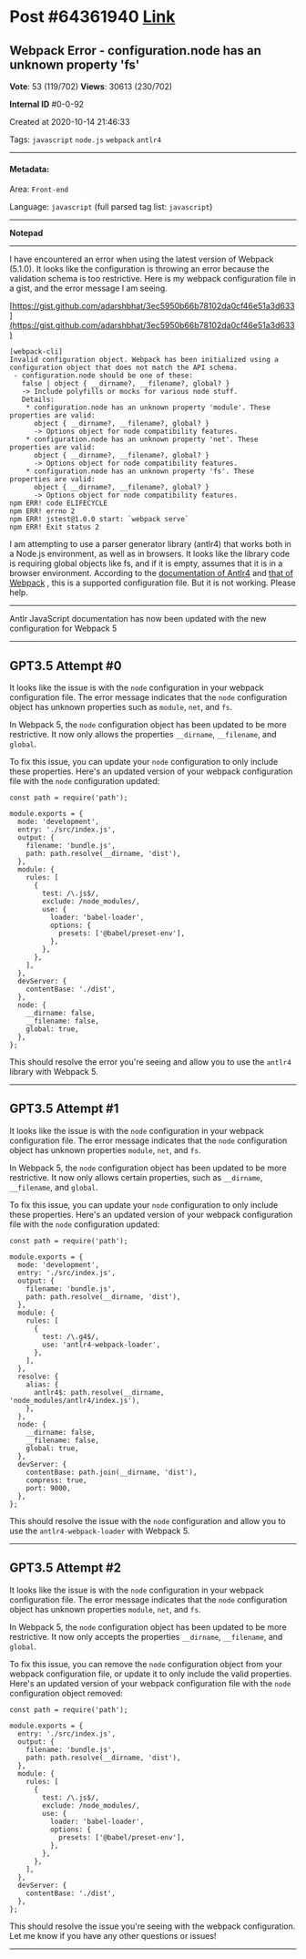 
# Post \#64361940 [Link](https://stackoverflow.com/questions/64361940/)

## Webpack Error - configuration.node has an unknown property 'fs'

**Vote**: 53 (119/702) **Views**: 30613 (230/702) 

**Internal ID** \#0-0-92

Created at 2020-10-14 21:46:33

Tags: `javascript` `node.js` `webpack` `antlr4`

----------

#### Metadata:

Area: `Front-end`

Language: `javascript` (full parsed tag list: `javascript`)

----------

**Notepad**


----------

I have encountered an error when using the latest version of Webpack (5.1.0). It looks like the configuration is throwing an error because the validation schema is too restrictive. Here is my webpack configuration file in a gist, and the error message I am seeing.

[https://gist.github.com/adarshbhat/3ec5950b66b78102da0cf46e51a3d633](https://gist.github.com/adarshbhat/3ec5950b66b78102da0cf46e51a3d633)

```
[webpack-cli] 
Invalid configuration object. Webpack has been initialized using a configuration object that does not match the API schema.
 - configuration.node should be one of these:
   false | object { __dirname?, __filename?, global? }
   -> Include polyfills or mocks for various node stuff.
   Details:
    * configuration.node has an unknown property 'module'. These properties are valid:
      object { __dirname?, __filename?, global? }
      -> Options object for node compatibility features.
    * configuration.node has an unknown property 'net'. These properties are valid:
      object { __dirname?, __filename?, global? }
      -> Options object for node compatibility features.
    * configuration.node has an unknown property 'fs'. These properties are valid:
      object { __dirname?, __filename?, global? }
      -> Options object for node compatibility features.
npm ERR! code ELIFECYCLE
npm ERR! errno 2
npm ERR! jstest@1.0.0 start: `webpack serve`
npm ERR! Exit status 2
```

I am attempting to use a parser generator library (antlr4) that works both in a Node.js environment, as well as in browsers. It looks like the library code is requiring global objects like fs, and if it is empty, assumes that it is in a browser environment. According to the [documentation of Antlr4](https://github.com/antlr/antlr4/blob/master/doc/javascript-target.md) and [that of Webpack](https://webpack.js.org/configuration/node/) , this is a supported configuration file. But it is not working. Please help.

- - - - 

Antlr JavaScript documentation has now been updated with the new configuration for Webpack 5


----------
        
## GPT3.5 Attempt \#0

It looks like the issue is with the `node` configuration in your webpack configuration file. The error message indicates that the `node` configuration object has unknown properties such as `module`, `net`, and `fs`. 

In Webpack 5, the `node` configuration object has been updated to be more restrictive. It now only allows the properties `__dirname`, `__filename`, and `global`. 

To fix this issue, you can update your `node` configuration to only include these properties. Here's an updated version of your webpack configuration file with the `node` configuration updated:

```
const path = require('path');

module.exports = {
  mode: 'development',
  entry: './src/index.js',
  output: {
    filename: 'bundle.js',
    path: path.resolve(__dirname, 'dist'),
  },
  module: {
    rules: [
      {
        test: /\.js$/,
        exclude: /node_modules/,
        use: {
          loader: 'babel-loader',
          options: {
            presets: ['@babel/preset-env'],
          },
        },
      },
    ],
  },
  devServer: {
    contentBase: './dist',
  },
  node: {
    __dirname: false,
    __filename: false,
    global: true,
  },
};
```

This should resolve the error you're seeing and allow you to use the `antlr4` library with Webpack 5.

--------

## GPT3.5 Attempt \#1

It looks like the issue is with the `node` configuration in your webpack configuration file. The error message indicates that the `node` configuration object has unknown properties `module`, `net`, and `fs`. 

In Webpack 5, the `node` configuration object has been updated to be more restrictive. It now only allows certain properties, such as `__dirname`, `__filename`, and `global`. 

To fix this issue, you can update your `node` configuration to only include these properties. Here's an updated version of your webpack configuration file with the `node` configuration updated:

```
const path = require('path');

module.exports = {
  mode: 'development',
  entry: './src/index.js',
  output: {
    filename: 'bundle.js',
    path: path.resolve(__dirname, 'dist'),
  },
  module: {
    rules: [
      {
        test: /\.g4$/,
        use: 'antlr4-webpack-loader',
      },
    ],
  },
  resolve: {
    alias: {
      antlr4$: path.resolve(__dirname, 'node_modules/antlr4/index.js'),
    },
  },
  node: {
    __dirname: false,
    __filename: false,
    global: true,
  },
  devServer: {
    contentBase: path.join(__dirname, 'dist'),
    compress: true,
    port: 9000,
  },
};
```

This should resolve the issue with the `node` configuration and allow you to use the `antlr4-webpack-loader` with Webpack 5.

--------

## GPT3.5 Attempt \#2

It looks like the issue is with the `node` configuration in your webpack configuration file. The error message indicates that the `node` configuration object has unknown properties `module`, `net`, and `fs`. 

In Webpack 5, the `node` configuration object has been updated to be more restrictive. It now only accepts the properties `__dirname`, `__filename`, and `global`. 

To fix this issue, you can remove the `node` configuration object from your webpack configuration file, or update it to only include the valid properties. Here's an updated version of your webpack configuration file with the `node` configuration object removed:

```
const path = require('path');

module.exports = {
  entry: './src/index.js',
  output: {
    filename: 'bundle.js',
    path: path.resolve(__dirname, 'dist'),
  },
  module: {
    rules: [
      {
        test: /\.js$/,
        exclude: /node_modules/,
        use: {
          loader: 'babel-loader',
          options: {
            presets: ['@babel/preset-env'],
          },
        },
      },
    ],
  },
  devServer: {
    contentBase: './dist',
  },
};
```

This should resolve the issue you're seeing with the webpack configuration. Let me know if you have any other questions or issues!

--------
